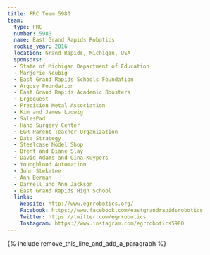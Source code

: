 ```yaml
---
title: FRC Team 5980
team:
  type: FRC
  number: 5980
  name: East Grand Rapids Robotics
  rookie_year: 2016
  location: Grand Rapids, Michigan, USA
  sponsors:
  - State of Michigan Department of Education
  - Marjorie Neubig
  - East Grand Rapids Schools Foundation
  - Argosy Foundation
  - East Grand Rapids Academic Boosters
  - Ergoquest
  - Precision Metal Association
  - Kim and James Ludwig
  - SalesPad
  - Hand Surgery Center
  - EGR Parent Teacher Organization
  - Data Strategy
  - Steelcase Model Shop
  - Brent and Diane Slay
  - David Adams and Gina Kuypers
  - Youngblood Automation
  - John Steketee
  - Ann Berman
  - Darrell and Ann Jackson
  - East Grand Rapids High School
  links:
    Website: http://www.egrrobotics.org/
    Facebook: https://www.facebook.com/eastgrandrapidsrobotics
    Twitter: https://twitter.com/egrrobotics
    Instagram: https://www.instagram.com/egrrobotics5980
---
```


{% include remove_this_line_and_add_a_paragraph %}